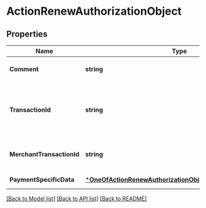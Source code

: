 # ActionRenewAuthorizationObject

## Properties
Name | Type | Description | Notes
------------ | ------------- | ------------- | -------------
**Comment** | **string** |  | [optional] [default to null]
**TransactionId** | **string** | Transaction ID generated during create transaction process | [default to null]
**MerchantTransactionId** | **string** | ID of transaction provided by merchant | [default to null]
**PaymentSpecificData** | [***OneOfActionRenewAuthorizationObjectPaymentSpecificData**](OneOfActionRenewAuthorizationObjectPaymentSpecificData.md) |  | [default to null]

[[Back to Model list]](../README.md#documentation-for-models) [[Back to API list]](../README.md#documentation-for-api-endpoints) [[Back to README]](../README.md)

